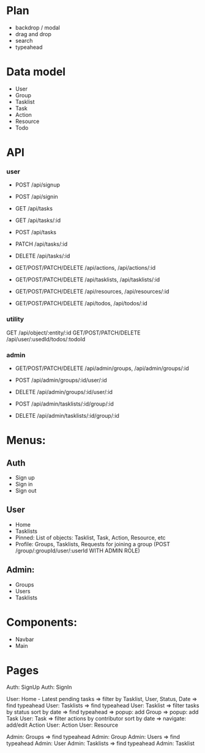 # Plan

- backdrop / modal
- drag and drop
- search
- typeahead

# Data model

- User
- Group
- Tasklist
- Task
- Action
- Resource
- Todo

# API

### user

- POST /api/signup
- POST /api/signin

- GET /api/tasks
- GET /api/tasks/:id
- POST /api/tasks
- PATCH /api/tasks/:id
- DELETE /api/tasks/:id

- GET/POST/PATCH/DELETE /api/actions, /api/actions/:id
- GET/POST/PATCH/DELETE /api/tasklists, /api/tasklists/:id
- GET/POST/PATCH/DELETE /api/resources, /api/resources/:id
- GET/POST/PATCH/DELETE /api/todos, /api/todos/:id

### utility

GET /api/object/:entity/:id
GET/POST/PATCH/DELETE /api/user/:usedId/todos/:todoId

### admin

- GET/POST/PATCH/DELETE /api/admin/groups, /api/admin/groups/:id
- POST /api/admin/groups/:id/user/:id
- DELETE /api/admin/groups/:id/user/:id

- POST /api/admin/tasklists/:id/group/:id
- DELETE /api/admin/tasklists/:id/group/:id

# Menus:

## Auth

- Sign up
- Sign in
- Sign out

## User

- Home
- Tasklists
- Pinned: List of objects: Tasklist, Task, Action, Resource, etc
- Profile: Groups, Tasklists, Requests for joining a group (POST /group/:groupId/user/:userId WITH ADMIN ROLE)

## Admin:

- Groups
- Users
- Tasklists

# Components:

- Navbar
- Main

# Pages

Auth: SignUp
Auth: SignIn

User: Home - Latest pending tasks
=> filter by Tasklist, User, Status, Date
=> find typeahead
User: Tasklists
=> find typeahead
User: Tasklist
=> filter tasks by status sort by date
=> find typeahead
=> popup: add Group
=> popup: add Task
User: Task
=> filter actions by contributor sort by date
=> navigate: add/edit Action
User: Action
User: Resource

Admin: Groups => find typeahead
Admin: Group
Admin: Users => find typeahead
Admin: User
Admin: Tasklists => find typeahead
Admin: Tasklist
